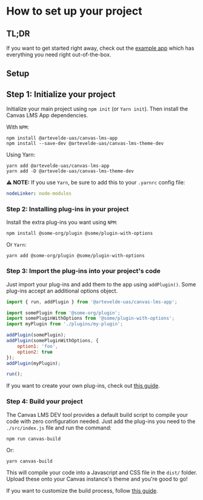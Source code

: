 # How to set up your project

## TL;DR

If you want to get started right away, check out the [example app](https://github.com/artevelde-uas/canvas-lms-theme-customization-example)
which has everything you need right out-of-the-box.

## Setup

## Step 1: Initialize your project

Initialize your main project using `npm init` (or `Yarn init`). Then install the Canvas LMS App dependencies.

With `NPM`:

    npm install @artevelde-uas/canvas-lms-app
    npm install --save-dev @artevelde-uas/canvas-lms-theme-dev

Using Yarn:

    yarn add @artevelde-uas/canvas-lms-app
    yarn add -D @artevelde-uas/canvas-lms-theme-dev

**⚠ NOTE:** If you use `Yarn`, be sure to add this to your `.yarnrc` config file:

```yaml
nodeLinker: node-modules
```

### Step 2: Installing plug-ins in your project

Install the extra plug-ins you want using `NPM`:

    npm install @some-org/plugin @some/plugin-with-options

Or `Yarn`:

    yarn add @some-org/plugin @some/plugin-with-options

### Step 3: Import the plug-ins into your project's code

Just import your plug-ins and add them to the app using `addPlugin()`. Some plug-ins accept an additional options object.

```javascript
import { run, addPlugin } from '@artevelde-uas/canvas-lms-app';

import somePlugin from '@some-org/plugin';
import somePluginWithOptions from '@some/plugin-with-options';
import myPlugin from './plugins/my-plugin';

addPlugin(somePlugin);
addPlugin(somePluginWithOptions, {
    option1: 'foo',
    option2: true
});
addPlugin(myPlugin);

run();
```

If you want to create your own plug-ins, check out [this guide](create-plugins.md).

### Step 4: Build your project

The Canvas LMS DEV tool provides a default build script to compile your code with zero configuration needed. Just add the plug-ins you need to the `./src/index.js` file and run the command:

    npm run canvas-build

Or:

    yarn canvas-build

This will compile your code into a Javascript and CSS file in the `dist/` folder. Upload these onto your Canvas instance's theme and you're good to go!

If you want to customize the build process, follow [this guide](custom-build.md).
